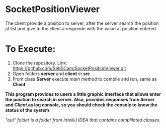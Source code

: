 # SocketPositionViewer
The client provide a position to server, after the server search the position at list and give to the client a responde with the value at position entered

# To Execute:
1. Clone the repository. Link: https://github.com/SebSCam/SocketPositionViewer.git
2. Open folders **server** and **client** in **src**
3. From class **Server** execute *main method* to compile and run, same as **Client**

**This program provides to users a little graphic interface that allows enter the position to search in server. Also, provides responses from *Server* and *Client* as log console, so you should check the console to know the status of the system**

*"out" folder is a folder from IntelliJ IDEA that contains complilated classes.*
